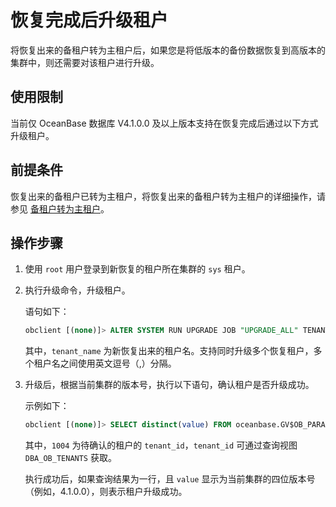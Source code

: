 # 恢复完成后升级租户

将恢复出来的备租户转为主租户后，如果您是将低版本的备份数据恢复到高版本的集群中，则还需要对该租户进行升级。

## 使用限制

当前仅 OceanBase 数据库 V4.1.0.0 及以上版本支持在恢复完成后通过以下方式升级租户。

## 前提条件

恢复出来的备租户已转为主租户，将恢复出来的备租户转为主租户的详细操作，请参见 [备租户转为主租户](600.active-standby-tenant.md)。

## 操作步骤

1. 使用 `root` 用户登录到新恢复的租户所在集群的 `sys` 租户。

2. 执行升级命令，升级租户。

   语句如下：

   ```sql
   obclient [(none)]> ALTER SYSTEM RUN UPGRADE JOB "UPGRADE_ALL" TENANT = tenant_name;
   ```

   其中，`tenant_name` 为新恢复出来的租户名。支持同时升级多个恢复租户，多个租户名之间使用英文逗号（,）分隔。

3. 升级后，根据当前集群的版本号，执行以下语句，确认租户是否升级成功。

   示例如下：

   ```sql
   obclient [(none)]> SELECT distinct(value) FROM oceanbase.GV$OB_PARAMETERS WHERE tenant_id =1004;
   ```

   其中，`1004` 为待确认的租户的 `tenant_id`，`tenant_id` 可通过查询视图 `DBA_OB_TENANTS` 获取。

   执行成功后，如果查询结果为一行，且 `value` 显示为当前集群的四位版本号（例如，4.1.0.0），则表示租户升级成功。
   
